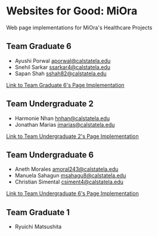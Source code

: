 # Websites for Good: MiOra
Web page implementations for MiOra's Healthcare Projects

## Team Graduate 6
- Ayushi Porwal aporwal@calstatela.edu
- Snehil Sarkar ssarkar4@calstatela.edu
- Sapan Shah sshah82@calstatela.edu 

[Link to Team Graduate 6's Page Implementation](https://research-and-development-2024.github.io/websites-for-good-miora/gsix/index.html)

## Team Undergraduate 2
- Harmonie Nhan hnhan@calstatela.edu
- Jonathan Marias jmarias@calstatela.edu

[Link to Team Undergraduate 2's Page Implementation](https://research-and-development-2024.github.io/websites-for-good-miora/utwo/index.html)

## Team Undergraduate 6
- Aneth Morales amoral243@calstatela.edu
- Manuela Sahagun msahagu8@calstatela.edu
- Christian Simental csiment4@calstatela.edu

[Link to Team Undergraduate 6's Page Implementation](https://research-and-development-2024.github.io/websites-for-good-miora/usix/index.html)

## Team Graduate 1
- Ryuichi Matsushita 

